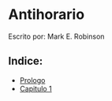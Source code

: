# Antihorario

Escrito por: Mark E. Robinson

## Indice:

- [Prologo](content/PROLOG.md)
- [Capitulo 1](content/CH01.md)

